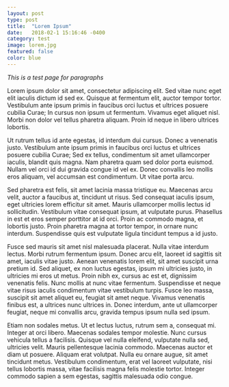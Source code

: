 ```yaml
---
layout: post
type: post
title:  "Lorem Ipsum"
date:   2018-02-1 15:16:46 -0400
category: test
image: lorem.jpg
featured: false
color: blue
---
```

*This is a test page for paragraphs*

Lorem ipsum dolor sit amet, consectetur adipiscing elit. Sed vitae nunc eget elit iaculis dictum id sed ex. Quisque at fermentum elit, auctor tempor tortor. Vestibulum ante ipsum primis in faucibus orci luctus et ultrices posuere cubilia Curae; In cursus non ipsum ut fermentum. Vivamus eget aliquet nisl. Morbi non dolor vel tellus pharetra aliquam. Proin id neque in libero ultrices lobortis.

Ut rutrum tellus id ante egestas, id interdum dui cursus. Donec a venenatis justo. Vestibulum ante ipsum primis in faucibus orci luctus et ultrices posuere cubilia Curae; Sed ex tellus, condimentum sit amet ullamcorper iaculis, blandit quis magna. Nam pharetra quam sed dolor porta euismod. Nullam vel orci id dui gravida congue id vel ex. Donec convallis leo mollis eros aliquam, vel accumsan est condimentum. Ut vitae porta arcu.

Sed pharetra est felis, sit amet lacinia massa tristique eu. Maecenas arcu velit, auctor a faucibus at, tincidunt ut risus. Sed consequat iaculis ipsum, eget ultricies lorem efficitur sit amet. Mauris ullamcorper mollis lectus id sollicitudin. Vestibulum vitae consequat ipsum, at vulputate purus. Phasellus in est et eros semper porttitor at id orci. Proin ac commodo magna, et lobortis justo. Proin pharetra magna at tortor tempor, in ornare nunc interdum. Suspendisse quis est vulputate ligula tincidunt tempus a id justo.

Fusce sed mauris sit amet nisl malesuada placerat. Nulla vitae interdum lectus. Morbi rutrum fermentum ipsum. Donec arcu elit, laoreet id sagittis sit amet, iaculis vitae justo. Aenean venenatis lorem elit, sit amet suscipit urna pretium id. Sed aliquet, ex non luctus egestas, ipsum mi ultricies justo, in ultricies mi eros ut metus. Proin nibh ex, cursus ac est et, dignissim venenatis felis. Nunc mollis at nunc vitae fermentum. Suspendisse et neque vitae risus iaculis condimentum vitae vestibulum turpis. Fusce leo massa, suscipit sit amet aliquet eu, feugiat sit amet neque. Vivamus venenatis finibus est, a ultrices nunc ultrices in. Donec interdum, ante ut ullamcorper feugiat, neque mi convallis arcu, gravida tempus ipsum nulla sed ipsum.

Etiam non sodales metus. Ut et lectus luctus, rutrum sem a, consequat mi. Integer at orci libero. Maecenas sodales tempor molestie. Nunc cursus vehicula tellus a facilisis. Quisque vel nulla eleifend, vulputate nulla sed, ultricies velit. Mauris pellentesque lacinia commodo. Maecenas auctor et diam ut posuere. Aliquam erat volutpat. Nulla eu ornare augue, sit amet tincidunt metus. Vestibulum condimentum, erat vel laoreet vulputate, nisi tellus lobortis massa, vitae facilisis magna felis molestie tortor. Integer commodo sapien a sem egestas, sagittis malesuada odio congue.
